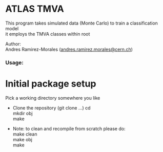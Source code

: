 # ATLAS TMVA
This program takes simulated data (Monte Carlo) to train a classification model<br />
it employs the TMVA classes within root<br />

Author:<br />
Andres Ramirez-Morales (andres.ramirez.morales@cern.ch)<br />


### Usage:

# Initial package setup<br />
Pick a working directory somewhere you like<br />
- Clone the repository (git clone ...)
cd <br />
mkdir obj <br />
make<br />

- Note: to clean and recompile from scratch please do:<br />
make clean<br />
make obj<br />
make<br />
